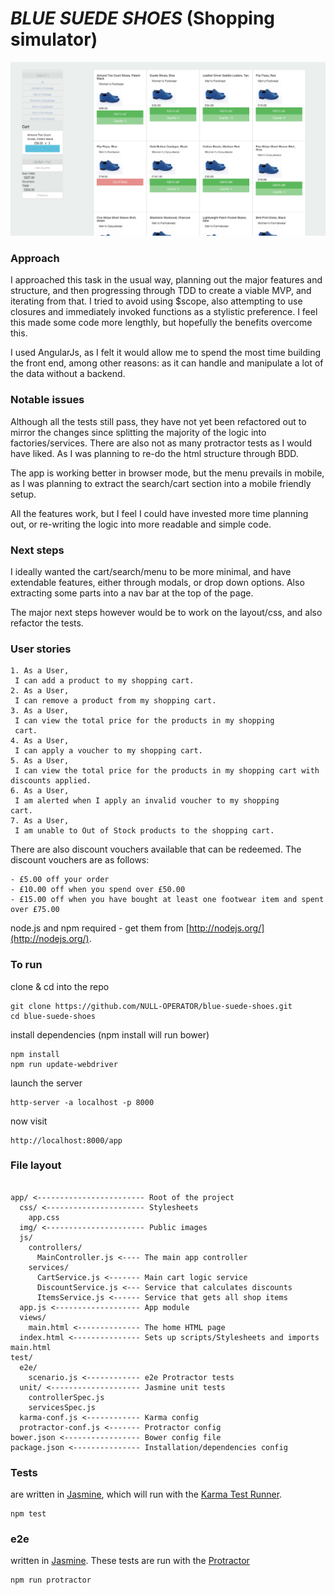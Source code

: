 <!-- [![Build Status](https://travis-ci.org/NULL-OPERATOR/blue-suede-shoes.svg?branch=master)](https://travis-ci.org/NULL-OPERATOR/blue-suede-shoes) [![Code Climate](https://codeclimate.com/github/NULL-OPERATOR/blue-suede-shoes/badges/gpa.svg)](https://codeclimate.com/github/NULL-OPERATOR/blue-suede-shoes) [![Coverage Status](https://coveralls.io/repos/github/NULL-OPERATOR/blue-suede-shoes/badge.svg?branch=master)](https://coveralls.io/github/NULL-OPERATOR/blue-suede-shoes?branch=master) -->


# *BLUE SUEDE SHOES* (Shopping simulator)

![Image Alt](app/img/screenshot.png)


### Approach

I approached this task in the usual way, planning out the major features and structure, and then progressing through TDD to create a viable MVP, and iterating from that.
I tried to avoid using $scope, also attempting to use closures and immediately invoked functions as a stylistic preference. I feel this made some code more lengthly, but hopefully the benefits overcome this.

I used AngularJs, as I felt it would allow me to spend the most time building the front end, among other reasons: as it can handle and manipulate a lot of the data without a backend.

### Notable issues

Although all the tests still pass, they have not yet been refactored out to mirror the changes since splitting the majority of the logic into factories/services. There are also not as many protractor tests as I would have liked. As I was planning to re-do the html structure through BDD.

The app is working better in browser mode, but the menu prevails in mobile, as I was planning to extract the search/cart section into a mobile friendly setup.

All the features work, but I feel I could have invested more time planning out, or re-writing the logic into more readable and simple code.


### Next steps

I ideally wanted the cart/search/menu to be more minimal, and have extendable features, either through  modals, or drop down options. Also extracting some parts into a nav bar at the top of the page.

The major next steps however would be to work on the layout/css, and also refactor the tests.


### User stories

```
1. As a User,
 I can add a product to my shopping cart.
2. As a User,
 I can remove a product from my shopping cart.
3. As a User,
 I can view the total price for the products in my shopping
 cart.
4. As a User,
 I can apply a voucher to my shopping cart.
5. As a User,
 I can view the total price for the products in my shopping cart with discounts applied.
6. As a User,
 I am alerted when I apply an invalid voucher to my shopping
cart.
7. As a User,
 I am unable to Out of Stock products to the shopping cart.
```

There are also discount vouchers available that can be redeemed. The discount vouchers are as follows:
```
- £5.00 off your order
- £10.00 off when you spend over £50.00
- £15.00 off when you have bought at least one footwear item and spent over £75.00
```


node.js and npm required - get them from [http://nodejs.org/](http://nodejs.org/).

### To run

clone & cd into the repo
```
git clone https://github.com/NULL-OPERATOR/blue-suede-shoes.git
cd blue-suede-shoes
```
install dependencies
(npm install will run bower)
```
npm install
npm run update-webdriver
```

launch the server

```
http-server -a localhost -p 8000
```
now visit
```
http://localhost:8000/app
```


### File layout

```

app/ <------------------------ Root of the project
  css/ <---------------------- Stylesheets
    app.css
  img/ <---------------------- Public images
  js/
    controllers/
      MainController.js <---- The main app controller
    services/
      CartService.js <------- Main cart logic service
      DiscountService.js <--- Service that calculates discounts
      ItemsService.js <------ Service that gets all shop items
  app.js <------------------- App module
  views/
    main.html <-------------- The home HTML page
  index.html <--------------- Sets up scripts/Stylesheets and imports main.html
test/
  e2e/
    scenario.js <------------ e2e Protractor tests
  unit/ <-------------------- Jasmine unit tests
    controllerSpec.js
    servicesSpec.js
  karma-conf.js <------------ Karma config
  protractor-conf.js <------- Protractor config
bower.json <----------------- Bower config file
package.json <--------------- Installation/dependencies config
```

### Tests
are written in [Jasmine][jasmine], which will run with the [Karma Test Runner][karma].
```
npm test
```
### e2e
written in [Jasmine][jasmine]. These tests are run with the [Protractor][protractor]

```
npm run protractor
```





[git]: http://git-scm.com/
[bower]: http://bower.io
[npm]: https://www.npmjs.org/
[node]: http://nodejs.org
[protractor]: https://github.com/angular/protractor
[jasmine]: http://jasmine.github.io
[karma]: http://karma-runner.github.io
[travis]: https://travis-ci.org/
[http-server]: https://github.com/nodeapps/http-server
